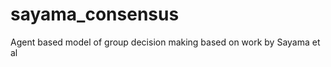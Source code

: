 sayama_consensus
================

Agent based model of group decision making based on work by Sayama et al